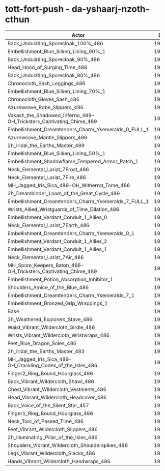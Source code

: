 # tott-fort-push - da-yshaarj-nzoth-cthun
| Actor | DPS | Increase |
|---|:---:|:---:|
|Back_Undulating_Sporecloak_100%_486|197808|1.75%|
|Embellishment_Blue_Silken_Lining_90%_1|197714|1.70%|
|Back_Undulating_Sporecloak_90%_486|197322|1.50%|
|Head_Hood_of_Surging_Time_486|197219|1.45%|
|Back_Undulating_Sporecloak_80%_486|197161|1.42%|
|Chronocloth_Sash_Leggings_486|197146|1.41%|
|Embellishment_Blue_Silken_Lining_70%_1|196982|1.32%|
|Chronocloth_Gloves_Sash_486|196893|1.28%|
|Azureweave_Robe_Slippers_486|196846|1.25%|
|Vakash_the_Shadowed_Inferno_489-OH_Tricksters_Captivating_Chime_489|196732|1.19%|
|Embellishment_Dreamtenders_Charm_Ysemeralds_0_FULL_1|196540|1.10%|
|Azureweave_Mantle_Slippers_486|196450|1.05%|
|2h_Iridal_the_Earths_Master_489|196316|0.98%|
|Embellishment_Blue_Silken_Lining_50%_1|196243|0.94%|
|Embellishment_Shadowflame_Tempered_Armor_Patch_1|196022|0.83%|
|Neck_Elemental_Lariat_7Frost_486|195971|0.80%|
|Neck_Elemental_Lariat_7Fire_486|195809|0.72%|
|MH_Jagged_Iris_Sica_489-OH_Witherrot_Tome_486|195762|0.70%|
|2h_Dreambinder_Loom_of_the_Great_Cycle_489|195680|0.65%|
|Embellishment_Dreamtenders_Charm_Ysemeralds_7_FULL_1|195559|0.59%|
|Wrists_Allied_Wristguards_of_Time_Dilation_486|195527|0.58%|
|Embellishment_Verdant_Conduit_1_Allies_0|195477|0.55%|
|Neck_Elemental_Lariat_7Earth_486|195404|0.51%|
|Embellishment_Dreamtenders_Charm_Ysemeralds_0_1|195401|0.51%|
|Embellishment_Verdant_Conduit_1_Allies_2|195323|0.47%|
|Embellishment_Verdant_Conduit_1_Allies_1|195296|0.46%|
|Neck_Elemental_Lariat_7Air_486|195151|0.38%|
|MH_Spore_Keepers_Baton_486-OH_Tricksters_Captivating_Chime_489|195107|0.36%|
|Embellishment_Potion_Absorption_Inhibitor_1|194765|0.18%|
|Shoulders_Amice_of_the_Blue_486|194687|0.14%|
|Embellishment_Dreamtenders_Charm_Ysemeralds_7_1|194626|0.11%|
|Embellishment_Bronzed_Grip_Wrappings_1|194498|0.05%|
|Base|194409|0.00%|
|2h_Weathered_Explorers_Stave_486|194285|-0.06%|
|Waist_Vibrant_Wildercloth_Girdle_486|194262|-0.08%|
|Wrists_Vibrant_Wildercloth_Wristwraps_486|194232|-0.09%|
|Feet_Blue_Dragon_Soles_486|194118|-0.15%|
|2h_Iridal_the_Earths_Master_483|194087|-0.17%|
|MH_Jagged_Iris_Sica_489-OH_Crackling_Codex_of_the_Isles_486|194083|-0.17%|
|Finger2_Ring_Bound_Hourglass_486|194042|-0.19%|
|Back_Vibrant_Wildercloth_Shawl_486|193892|-0.27%|
|Chest_Vibrant_Wildercloth_Vestments_486|193871|-0.28%|
|Head_Vibrant_Wildercloth_Headcover_486|193786|-0.32%|
|Back_Voice_of_the_Silent_Star_457|193764|-0.33%|
|Finger1_Ring_Bound_Hourglass_486|193644|-0.39%|
|Neck_Torc_of_Passed_Time_486|193622|-0.40%|
|Feet_Vibrant_Wildercloth_Slippers_486|193605|-0.41%|
|2h_Illuminating_Pillar_of_the_Isles_486|193536|-0.45%|
|Shoulders_Vibrant_Wildercloth_Shoulderspikes_486|193516|-0.46%|
|Legs_Vibrant_Wildercloth_Slacks_486|193479|-0.48%|
|Hands_Vibrant_Wildercloth_Handwraps_486|193170|-0.64%|
